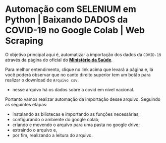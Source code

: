 # Automação com SELENIUM em Python | Baixando DADOS da COVID-19 no Google Colab | Web Scraping

O objetivo principal aqui é, automatizar a importação dos dados da `COVID-19` através da página do oficial do **[Ministério da Saúde](https://covid.saude.gov.br/)**.

Para melhor entendimento, clique no link acima que levará a página e, lá você poderá observar que no canto direito superior tem um botão para realizar o download de `Arquivo csv`.
- nesse arquivo há os dados sobre a covid em nível nacional.


Portanto vamos realizar automação da importação desse arquivo. Seguindo as seguintes etapas:     
- instalando as biliotecas e importando as funções necessárias;
- configurando o ambiente do google colab;
- criando e movendo o arquivo para uma pasta no google drive;
- extraindo o arquivo e,
- por fim, realizando a leitura do arquivo.
